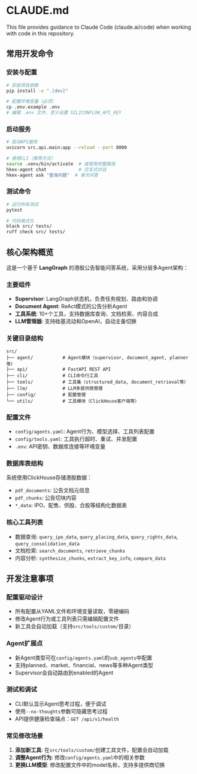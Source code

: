 # CLAUDE.md

This file provides guidance to Claude Code (claude.ai/code) when working with code in this repository.

## 常用开发命令

### 安装与配置
```bash
# 安装项目依赖
pip install -e ".[dev]"

# 配置环境变量（必须）
cp .env.example .env
# 编辑 .env 文件，至少设置 SILICONFLOW_API_KEY
```

### 启动服务
```bash
# 启动API服务
uvicorn src.api.main:app --reload --port 8000

# 使用CLI（推荐方式）
source .venv/bin/activate  # 或使用完整路径
hkex-agent chat            # 交互式对话
hkex-agent ask "查询问题"  # 单次问答
```

### 测试命令
```bash
# 运行所有测试
pytest

# 代码格式化
black src/ tests/
ruff check src/ tests/
```

## 核心架构概览

这是一个基于 **LangGraph** 的港股公告智能问答系统，采用分层多Agent架构：

### 主要组件
- **Supervisor**: LangGraph状态机，负责任务规划、路由和协调
- **Document Agent**: ReAct模式的公告分析Agent
- **工具系统**: 10+个工具，支持数据库查询、文档检索、内容合成
- **LLM管理器**: 支持硅基流动和OpenAI，自动主备切换

### 关键目录结构
```
src/
├── agent/           # Agent模块（supervisor, document_agent, planner等）
├── api/             # FastAPI REST API
├── cli/             # CLI命令行工具
├── tools/           # 工具集（structured_data, document_retrieval等）
├── llm/             # LLM多提供商管理
├── config/          # 配置管理
└── utils/           # 工具模块（ClickHouse客户端等）
```

### 配置文件
- `config/agents.yaml`: Agent行为、模型选择、工具列表配置
- `config/tools.yaml`: 工具执行超时、重试、并发配置
- `.env`: API密钥、数据库连接等环境变量

### 数据库表结构
系统使用ClickHouse存储港股数据：
- `pdf_documents`: 公告文档元信息
- `pdf_chunks`: 公告切块内容
- `*_data`: IPO、配售、供股、合股等结构化数据表

### 核心工具列表
- 数据查询: `query_ipo_data`, `query_placing_data`, `query_rights_data`, `query_consolidation_data`
- 文档检索: `search_documents`, `retrieve_chunks`
- 内容分析: `synthesize_chunks`, `extract_key_info`, `compare_data`

## 开发注意事项

### 配置驱动设计
- 所有配置从YAML文件和环境变量读取，零硬编码
- 修改Agent行为或工具列表只需编辑配置文件
- 新工具会自动加载（支持`src/tools/custom/`目录）

### Agent扩展点
- 新Agent类型可在`config/agents.yaml`的`sub_agents`中配置
- 支持planned、market、financial、news等多种Agent类型
- Supervisor会自动路由到enabled的Agent

### 测试和调试
- CLI默认显示Agent思考过程，便于调试
- 使用`--no-thoughts`参数可隐藏思考过程
- API提供健康检查端点：`GET /api/v1/health`

### 常见修改场景
1. **添加新工具**: 在`src/tools/custom/`创建工具文件，配置会自动加载
2. **调整Agent行为**: 修改`config/agents.yaml`中的相关参数
3. **更换LLM模型**: 修改配置文件中的model名称，支持多提供商切换